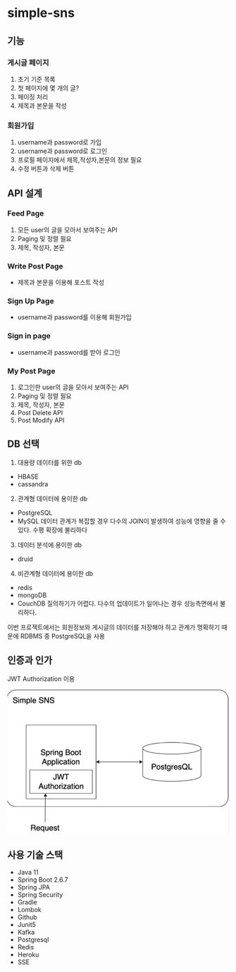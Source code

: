 # simple-sns

## 기능
### 게시글 페이지
1. 초기 기준 목록
2. 첫 페이지에 몇 개의 글?
3. 페이징 처리
4. 제목과 본문을 작성
### 회원가입
1. username과 password로 가입
2. username과 password로 로그인
3. 프로필 페이지에서 제목,작성자,본문의 정보 필요
4. 수정 버튼과 삭제 버튼

## API 설계
### Feed Page
1. 모든 user의 글을 모아서 보여주는 API
2. Paging 및 정렬 필요
3. 제목, 작성자, 본문
### Write Post Page
- 제목과 본문을 이용해 포스트 작성
### Sign Up Page
- username과 password를 이용해 회원가입
### Sign in page
- username과 password를 받아 로그인
### My Post Page
1. 로그인한 user의 글을 모아서 보여주는 API
2. Paging 및 정렬 필요
3. 제목, 작성자, 본문
4. Post Delete API
5. Post Modify API

## DB 선택
1. 대용량 데이터를 위한 db
- HBASE
- cassandra
2. 관계형 데이터에 용이한 db
- PostgreSQL
- MySQL
데이터 관계가 복잡할 경우 다수의 JOIN이 발생하여 성능에 영향을 줄 수 있다. 수평 확장에 불리하다
3. 데이터 분석에 용이한 db
- druid
4. 비관계형 데이터에 용이한 db
- redis
- mongoDB
- CouchDB
질의하기가 어렵다. 다수의 업데이트가 일어나는 경우 성능측면에서 불리하다.

이번 프로젝트에서는 회원정보와 게시글의 데이터를 저장해야 하고 관계가 명확하기 때문에 RDBMS 중 PostgreSQL을 사용

## 인증과 인가
JWT Authorization 이용

![img.png](img.png)

## 사용 기술 스택
- Java 11
- Spring Boot 2.6.7
- Spring JPA
- Spring Security
- Gradle
- Lombok
- Github
- Junit5
- Kafka
- Postgresql
- Redis
- Heroku
- SSE
